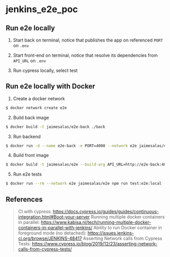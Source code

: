 # jenkins_e2e_poc

## Run e2e locally

1. Start back on terminal, notice that publishes the app on referenced `PORT` on `.env`

2. Start front-end on terminal, notice that resolve its dependencies from `API_URL` on `.env`

3. Run cypress locally, select test

## Run e2e locally with Docker

1. Create a docker network

```bash
$ docker network create e2e
```

2. Build back image

```bash
$ docker build -t jaimesalas/e2e-back ./back
```

3. Run backend 

```bash
$ docker run -d --name e2e-back -e PORT=4000 --network e2e jaimesalas/e2e-back
```

4. Build front image

```bash
$ docker build -t jaimesalas/e2e --build-arg API_URL=http://e2e-back:4000 -f ./front/Dockerfile.e2e ./front
```

5. Run e2e tests

```bash
$ docker run --rm --network e2e jaimesalas/e2e npm run test:e2e:local -- api_url=http://e2e-back:4000
```

## References

> CI with cypress: https://docs.cypress.io/guides/guides/continuous-integration.html#Boot-your-server
> Running multiple docker containers in parallel: https://www.kabisa.nl/tech/running-multiple-docker-containers-in-parallel-with-jenkins/
> Ability to run Docker container in foreground mode (no detached): https://issues.jenkins-ci.org/browse/JENKINS-48417
> Asserting Network calls from Cypress Tests: https://www.cypress.io/blog/2019/12/23/asserting-network-calls-from-cypress-tests/